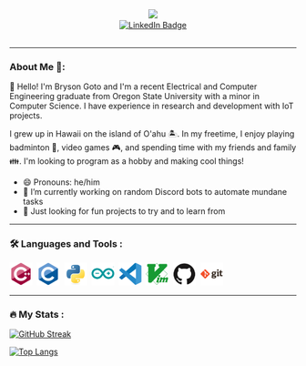 
<!--- Aloha Gif -->
<div id="header" align="center">
  <img src="https://media.giphy.com/media/gGqbqaaxz6orZN8w7i/giphy.gif" width="100"/>
</div>

<!--- LinkedIn Badge -->
<div id="badges" align="center">
  <a href="https://www.linkedin.com/in/bryson-goto-429838205/">
    <img src="https://img.shields.io/badge/LinkedIn-blue?style=for-the-badge&logo=linkedin&logoColor=white" alt="LinkedIn Badge"/>
  </a>
</div>

<!--- Profile View Count -->
<div id="profile_view" align="center">
<img src="https://komarev.com/ghpvc/?username=BGoto808&style=flat-square&color=blue" alt=""/>
</div>

---

### About Me 🌊:
👋 Hello! I'm Bryson Goto and I'm a recent Electrical and Computer Engineering graduate from Oregon State University with a minor in Computer Science. I have experience in research and development with IoT projects. 

I grew up in Hawaii on the island of O'ahu 🏝️. In my freetime, I enjoy playing badminton 🏸, video games 🎮, and spending time with my friends and family 👪. I'm looking to program as a hobby and making cool things!

- 😄 Pronouns: he/him
- 🔭 I’m currently working on random Discord bots to automate mundane tasks
- 💭 Just looking for fun projects to try and to learn from

---

### :hammer_and_wrench: Languages and Tools :

<div>
  <img src="https://github.com/devicons/devicon/blob/master/icons/cplusplus/cplusplus-original.svg" title="C++" alt="C++" width="40" height="40"/>&nbsp;
  <img src="https://github.com/devicons/devicon/blob/master/icons/c/c-original.svg" title="C" alt="C" width="40" height="40"/>&nbsp;
  <img src="https://github.com/devicons/devicon/blob/master/icons/python/python-original.svg" title="Python" alt="Python" width="40" height="40"/>&nbsp;
  <img src="https://github.com/devicons/devicon/blob/master/icons/arduino/arduino-original.svg" title="Arduino" alt="Arduino" width="40" height="40"/>&nbsp;
  <img src="https://github.com/devicons/devicon/blob/master/icons/vscode/vscode-original.svg" title="VSCode" alt="VSCode" width="40" height="40"/>&nbsp;
  <img src="https://github.com/devicons/devicon/blob/master/icons/vim/vim-plain.svg" title="Vim" alt="Vim" width="40" height="40"/>&nbsp;
  <img src="https://github.com/devicons/devicon/blob/master/icons/github/github-original.svg" title="GitHub" alt="GitHub" width="40" height="40"/>&nbsp;
  <img src="https://github.com/devicons/devicon/blob/master/icons/git/git-original-wordmark.svg" title="Git" **alt="Git" width="40" height="40"/>
</div>

---

### :fire: My Stats :

[![GitHub Streak](http://github-readme-streak-stats.herokuapp.com?user=BGoto808&theme=dark&background=000000)](https://git.io/streak-stats)
  
[![Top Langs](https://github-readme-stats.vercel.app/api/top-langs/?username=BGoto808&layout=compact&theme=vision-friendly-dark)](https://github.com/anuraghazra/github-readme-stats)

<!--
**BGoto808/BGoto808** is a ✨ _special_ ✨ repository because its `README.md` (this file) appears on your GitHub profile.

Here are some ideas to get you started:

- 🔭 I’m currently working on ...
- 🌱 I’m currently learning ...
- 👯 I’m looking to collaborate on ...
- 🤔 I’m looking for help with ...
- 💬 Ask me about ...
- 📫 How to reach me: ...
- 😄 Pronouns: ...
- ⚡ Fun fact: ...
-->
